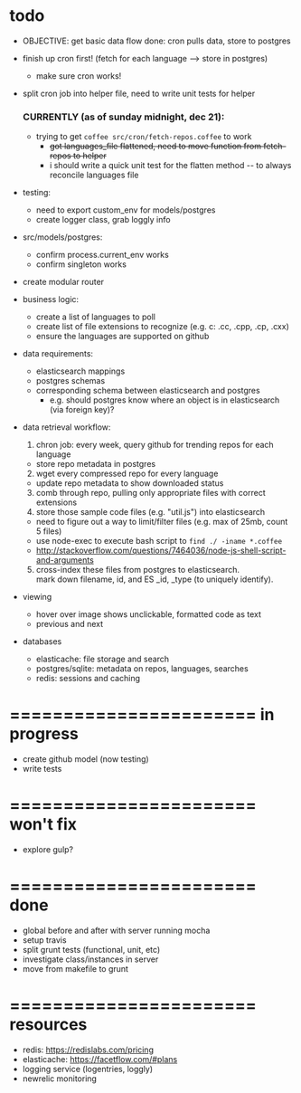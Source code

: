 todo
=======================
- OBJECTIVE: get basic data flow done:  cron pulls data, store to postgres
- finish up cron first! (fetch for each language --> store in postgres)
  - make sure cron works!
- split cron job into helper file, need to write unit tests for helper

  ### CURRENTLY (as of sunday midnight, dec 21):
  - trying to get `coffee src/cron/fetch-repos.coffee` to work
    - ~~got languages_file flattened, need to move function from fetch-repos to helper~~
    - i should write a quick unit test for the flatten method -- to always reconcile languages file


- testing:
  - need to export custom_env for models/postgres
  - create logger class, grab loggly info

- src/models/postgres:
  - confirm process.current_env works
  - confirm singleton works
- create modular router

- business logic:
  - create a list of languages to poll
  - create list of file extensions to recognize (e.g. c: .cc, .cpp, .cp, .cxx)
  - ensure the languages are supported on github

- data requirements:
  - elasticsearch mappings
  - postgres schemas
  - corresponding schema between elasticsearch and postgres
    - e.g. should postgres know where an object is in elasticsearch (via foreign key)?

- data retrieval workflow:
  1. chron job: every week, query github for trending repos for each language
    - store repo metadata in postgres
  2. wget every compressed repo for every language
    - update repo metadata to show downloaded status
  3. comb through repo, pulling only appropriate files with correct extensions
  4. store those sample code files (e.g. "util.js") into elasticsearch
    - need to figure out a way to limit/filter files (e.g. max of 25mb, count 5 files)
    - use node-exec to execute bash script to `find ./ -iname *.coffee`
    - http://stackoverflow.com/questions/7464036/node-js-shell-script-and-arguments
  5. cross-index these files from postgres to elasticsearch.  
      mark down filename, id, and ES _id, _type (to uniquely identify).

- viewing
  - hover over image shows unclickable, formatted code as text
  - previous and next

- databases
  - elasticache: file storage and search
  - postgres/sqlite: metadata on repos, languages, searches
  - redis: sessions and caching

=======================
in progress
=======================
- create github model (now testing)
- write tests


=======================
won't fix
=======================
- explore gulp? 


=======================
done
=======================
- global before and after with server running mocha
- setup travis
- split grunt tests (functional, unit, etc)
- investigate class/instances in server
- move from makefile to grunt


=======================
resources
=======================
- redis: https://redislabs.com/pricing
- elasticache: https://facetflow.com/#plans
- logging service (logentries, loggly)
- newrelic monitoring
